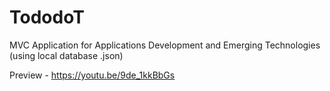 # TododoT
MVC Application for Applications Development and Emerging Technologies (using local database .json)

Preview - https://youtu.be/9de_1kkBbGs
